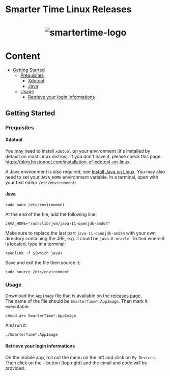 # Smarter Time Linux Releases

<h1 align="center">
  <img src="https://www.androidplanet.nl/wp-content/uploads/2018/01/smartertime-580x375.jpg" alt="smartertime-logo">
</h1>

# Content
- [Getting Started](#getting-started)
  * [Prequisites](#prequisites)
    + [Xdotool](#xdotool)
    + [Java](#java)
  * [Usage](#usage)
    + [Retrieve your login informations](#retrieve-your-login-informations)

## Getting Started

### Prequisites

#### Xdotool

You may need to install `xdotool` on your environment (it's installed by default on most Linux distros).
If you don't have it, please check this page: https://blog.hostonnet.com/installation-of-xdotool-on-linux.  
  
A Java environment is also required, see [Install Java on Linux](https://www.wikihow.com/Install-Java-on-Linux). You may also need to set your `JAVA_HOME` environment variable. In a terminal, open with your text editor `/etc/environment`:

#### Java

```
sudo nano /etc/environment
```

At the end of the file, add the following line:

```
JAVA_HOME="/usr/lib/jvm/java-11-openjdk-amd64"
```

Make sure to replace the last part `java-11-openjdk-amd64` with your own directory containing the JRE, e.g. it could be `java-8-oracle`. To find where it is located, type in a terminal:

```
readlink -f $(which java)
```

Save and exit the file then source it:

```
sudo source /etc/environment
```

### Usage

Download the `AppImage` file that is available on the [releases page](https://github.com/Smartertime/SmarterTimeLinux/releases).  
The name of the file should be `SmarterTime*.AppImage`. Then mark it executable:
```
chmod a+x SmarterTime*.AppImage
```
And run it:
```
./SmarterTime*.AppImage
```

#### Retrieve your login informations

On the mobile app, roll out the menu on the left and click on `My Devices`.  
Then click on the `+` button (top right) and the email and code will be provided.  
